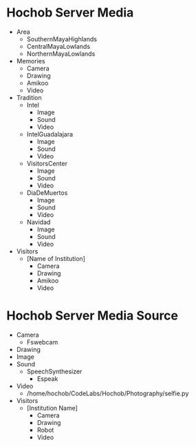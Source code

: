 # Hochob Server Media

- Area
  - SouthernMayaHighlands
  - CentralMayaLowlands
  - NorthernMayaLowlands
- Memories
  - Camera
  - Drawing
  - Amikoo
  - Video
- Tradition
  - Intel
    - Image
    - Sound
    - Video
  - IntelGuadalajara
    - Image
    - Sound
    - Video
  - VisitorsCenter
    - Image
    - Sound
    - Video
  - DiaDeMuertos
    - Image
    - Sound
    - Video
  - Navidad
    - Image
    - Sound
    - Video
- Visitors
  - [Name of Institution]
    - Camera
    - Drawing
    - Amikoo
    - Video


# Hochob Server Media Source

- Camera
  - Fswebcam
- Drawing
- Image
- Sound
  - SpeechSynthesizer
    - Espeak
- Video
  - /home/hochob/CodeLabs/Hochob/Photography/selfie.py
- Visitors
  - [Institution Name]
    - Camera
    - Drawing
    - Robot
    - Video
